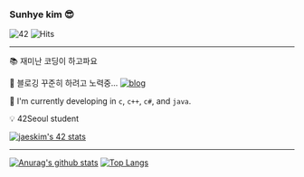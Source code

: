 ### Sunhye kim 😎

![42](https://badgen.net/badge/Born2Code/sunhkim/F5DF4D?cache=86400&icon=https://simpleicons.org/icons/42.svg)
![Hits](https://hits.seeyoufarm.com/api/count/incr/badge.svg?url=https%3A%2F%2Fgithub.com%2Fmocha-kim%2Fhit-counter&count_bg=%230AABAE&title_bg=%23555555&icon=&icon_color=%23E7E7E7&title=hits&edge_flat=false)


----

📚  재미난 코딩이 하고파요

💌  블로깅 꾸준히 하려고 노력중... 
[![blog](http://img.shields.io/badge/blog-Naver-03C75A?style=flatr&link=https://blog.naver.com/jsg2804)](https://blog.naver.com/jsg2804)


🔭  I'm currently developing in `c`, `c++`, `c#`, and `java`.

💡  42Seoul student

[![jaeskim's 42 stats](https://badge42.herokuapp.com/api/stats/sunhkim?privacyEmail=true)](https://github.com/JaeSeoKim/badge42)

----

[![Anurag's github stats](https://github-readme-stats.vercel.app/api?username=mocha-kim&hide=issues&count_private=true&show_icons=true&line_height=24&custom_title=Github%20Stats&bg_color=363945&title_color=F5DF4D&icon_color=FDAC53&text_color=A0DAA9)](https://github.com/anuraghazra/github-readme-stats)
[![Top Langs](https://github-readme-stats.vercel.app/api/top-langs/?username=mocha-kim&layout=compact&bg_color=363945&title_color=F5DF4D&icon_color=FDAC53&text_color=A0DAA9)](https://github.com/anuraghazra/github-readme-stats)
